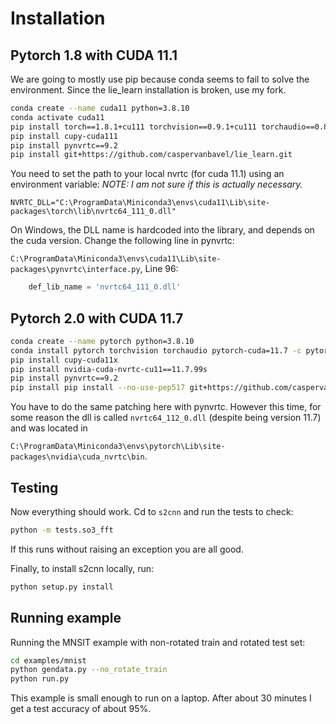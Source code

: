 # Installation
## Pytorch 1.8 with CUDA 11.1

We are going to mostly use pip because conda seems to fail to solve the environment.
Since the lie_learn installation is broken, use my fork.

```bash
conda create --name cuda11 python=3.8.10
conda activate cuda11
pip install torch==1.8.1+cu111 torchvision==0.9.1+cu111 torchaudio==0.8.1 -f https://download.pytorch.org/whl/torch_stable.html
pip install cupy-cuda111
pip install pynvrtc==9.2
pip install git+https://github.com/caspervanbavel/lie_learn.git
```

You need to set the path to your local nvrtc (for cuda 11.1) using an environment variable: 
*NOTE: I am not sure if this is actually necessary.*

`NVRTC_DLL="C:\ProgramData\Miniconda3\envs\cuda11\Lib\site-packages\torch\lib\nvrtc64_111_0.dll"`

On Windows, the DLL name is hardcoded into the library, and depends on the cuda version.
Change the following line in pynvrtc:

`C:\ProgramData\Miniconda3\envs\cuda11\Lib\site-packages\pynvrtc\interface.py`,
Line 96:
```python
    def_lib_name = 'nvrtc64_111_0.dll'
```

## Pytorch 2.0 with CUDA 11.7
```bash
conda create --name pytorch python=3.8.10
conda install pytorch torchvision torchaudio pytorch-cuda=11.7 -c pytorch -c nvidia
pip install cupy-cuda11x
pip install nvidia-cuda-nvrtc-cu11==11.7.99s
pip install pynvrtc==9.2
pip install pip install --no-use-pep517 git+https://github.com/caspervanbavel/lie_learn.git
```

You have to do the same patching here with pynvrtc. 
However this time, for some reason the dll is called `nvrtc64_112_0.dll` (despite being version 11.7) and was located in

`C:\ProgramData\Miniconda3\envs\pytorch\Lib\site-packages\nvidia\cuda_nvrtc\bin`.

## Testing

Now everything should work. Cd to `s2cnn` and run the tests to check:
```bash
python -m tests.so3_fft
```

If this  runs without raising an exception you are all good.

Finally, to install s2cnn locally, run:
```bash
python setup.py install
```

## Running example

Running the MNSIT example with non-rotated train and rotated test set:

```bash
cd examples/mnist
python gendata.py --no_rotate_train
python run.py
```

This example is small enough to run on a laptop. After about 30 minutes I get a test  accuracy of about 95%.

